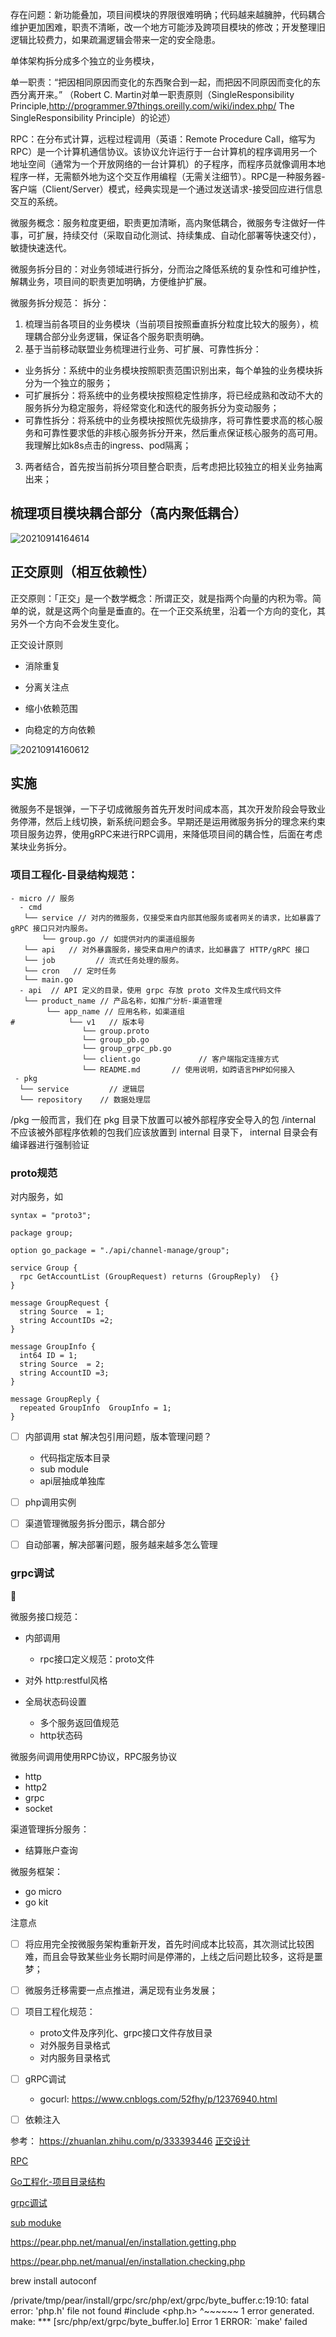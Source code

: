 存在问题：新功能叠加，项目间模块的界限很难明确；代码越来越臃肿，代码耦合维护更加困难，职责不清晰，改一个地方可能涉及跨项目模块的修改；开发整理旧逻辑比较费力，如果疏漏逻辑会带来一定的安全隐患。

单体架构拆分成多个独立的业务模块，

单一职责：“把因相同原因而变化的东西聚合到一起，而把因不同原因而变化的东西分离开来。” （Robert C. Martin对单一职责原则（SingleResponsibility Principle,http://programmer.97things.oreilly.com/wiki/index.php/ The SingleResponsibility Principle）的论述）

RPC：在分布式计算，远程过程调用（英语：Remote Procedure Call，缩写为 RPC）是一个计算机通信协议。该协议允许运行于一台计算机的程序调用另一个地址空间（通常为一个开放网络的一台计算机）的子程序，而程序员就像调用本地程序一样，无需额外地为这个交互作用编程（无需关注细节）。RPC是一种服务器-客户端（Client/Server）模式，经典实现是一个通过发送请求-接受回应进行信息交互的系统。

微服务概念：服务粒度更细，职责更加清晰，高内聚低耦合，微服务专注做好一件事，可扩展，持续交付（采取自动化测试、持续集成、自动化部署等快速交付），敏捷快速迭代。

微服务拆分目的：对业务领域进行拆分，分而治之降低系统的复杂性和可维护性，解耦业务，项目间的职责更加明确，方便维护扩展。
  
微服务拆分规范：
  拆分：  
1. 梳理当前各项目的业务模块（当前项目按照垂直拆分粒度比较大的服务），梳理耦合部分业务逻辑，保证各个服务职责明确。
2. 基于当前移动联盟业务梳理进行业务、可扩展、可靠性拆分：
  - 业务拆分：系统中的业务模块按照职责范围识别出来，每个单独的业务模块拆分为一个独立的服务；
  - 可扩展拆分：将系统中的业务模块按照稳定性排序，将已经成熟和改动不大的服务拆分为稳定服务，将经常变化和迭代的服务拆分为变动服务；
  - 可靠性拆分：将系统中的业务模块按照优先级排序，将可靠性要求高的核心服务和可靠性要求低的非核心服务拆分开来，然后重点保证核心服务的高可用。我理解比如k8s点击的ingress、pod隔离；
3. 两者结合，首先按当前拆分项目整合职责，后考虑把比较独立的相关业务抽离出来；

## 梳理项目模块耦合部分（高内聚低耦合）

![20210914164614](https://i.loli.net/2021/09/14/ResHjME95XwmnFy.png)

## 正交原则（相互依赖性）
正交原则：「正交」是一个数学概念：所谓正交，就是指两个向量的内积为零。简单的说，就是这两个向量是垂直的。在一个正交系统里，沿着一个方向的变化，其另外一个方向不会发生变化。

正交设计原则
- 消除重复

- 分离关注点

- 缩小依赖范围

- 向稳定的方向依赖

![20210914160612](https://i.loli.net/2021/09/14/3LQMoiI8Vh2HRJD.png)


## 实施
微服务不是银弹，一下子切成微服务首先开发时间成本高，其次开发阶段会导致业务停滞，然后上线切换，新系统问题会多。早期还是运用微服务拆分的理念来约束项目服务边界，使用gRPC来进行RPC调用，来降低项目间的耦合性，后面在考虑某块业务拆分。

### 项目工程化-目录结构规范：
```shell
- micro // 服务
  - cmd
   └── service // 对内的微服务，仅接受来自内部其他服务或者网关的请求，比如暴露了 gRPC 接口只对内服务。
       └── group.go // 如提供对内的渠道组服务
   └── api   // 对外暴露服务，接受来自用户的请求，比如暴露了 HTTP/gRPC 接口  
   └── job         // 流式任务处理的服务。
   └── cron   // 定时任务
   └── main.go
  - api  // API 定义的目录，使用 grpc 存放 proto 文件及生成代码文件
   └── product_name // 产品名称，如推广分析-渠道管理
        └── app_name // 应用名称，如渠道组
#            └── v1   // 版本号
                └── group.proto
                └── group_pb.go
                └── group_grpc_pb.go
                └── client.go             // 客户端指定连接方式
                └── README.md       // 使用说明，如跨语言PHP如何接入
 - pkg 
  └── service         // 逻辑层
  └── repository    // 数据处理层
```

/pkg 一般而言，我们在 pkg 目录下放置可以被外部程序安全导入的包
/internal 不应该被外部程序依赖的包我们应该放置到 internal 目录下， internal 目录会有编译器进行强制验证

### proto规范
对内服务，如
```protocol
syntax = "proto3";

package group;

option go_package = "./api/channel-manage/group";

service Group {
  rpc GetAccountList (GroupRequest) returns (GroupReply)  {}
}

message GroupRequest {
  string Source  = 1;
  string AccountIDs =2;
}

message GroupInfo {
  int64 ID = 1;
  string Source  = 2;
  string AccountID =3;
}

message GroupReply {
  repeated GroupInfo  GroupInfo = 1;
}
```

- [ ] 内部调用 stat
解决包引用问题，版本管理问题？
  - 代码指定版本目录
  - sub module
  - api层抽成单独库

- [ ] php调用实例

- [ ] 渠道管理微服务拆分图示，耦合部分
- [ ] 自动部署，解决部署问题，服务越来越多怎么管理

### grpc调试



微服务接口规范：
- 内部调用
  - rpc接口定义规范：proto文件
- 对外 http:restful风格

- 全局状态码设置
  - 多个服务返回值规范
  - http状态码

微服务间调用使用RPC协议，RPC服务协议
- http
- http2
- grpc
- socket

渠道管理拆分服务：
- 结算账户查询














微服务框架：
- go micro
- go kit


注意点
- [ ] 将应用完全按微服务架构重新开发，首先时间成本比较高，其次测试比较困难，而且会导致某些业务长期时间是停滞的，上线之后问题比较多，这将是噩梦；
- [ ] 微服务迁移需要一点点推进，满足现有业务发展；
- [ ] 项目工程化规范：
  - proto文件及序列化、grpc接口文件存放目录
  - 对外服务目录格式
  - 对内服务目录格式
- [ ] gRPC调试 
  - gocurl: https://www.cnblogs.com/52fhy/p/12376940.html
- [ ] 依赖注入


参考：
https://zhuanlan.zhihu.com/p/333393446
[正交设计](https://segmentfault.com/a/1190000004552525)

[RPC](https://zh.wikipedia.org/wiki/%E9%81%A0%E7%A8%8B%E9%81%8E%E7%A8%8B%E8%AA%BF%E7%94%A8)

[Go工程化-项目目录结构](https://lailin.xyz/post/go-training-week4-project-layout.html)

[grpc调试](https://tech.qimao.com/grpc/)

[sub moduke](https://git-reference.readthedocs.io/zh_CN/latest/Git-Tools/Submodules/)

https://pear.php.net/manual/en/installation.getting.php

https://pear.php.net/manual/en/installation.checking.php

brew install autoconf


/private/tmp/pear/install/grpc/src/php/ext/grpc/byte_buffer.c:19:10: fatal error: 'php.h' file not found
#include <php.h>
         ^~~~~~~
1 error generated.
make: *** [src/php/ext/grpc/byte_buffer.lo] Error 1
ERROR: `make' failed

